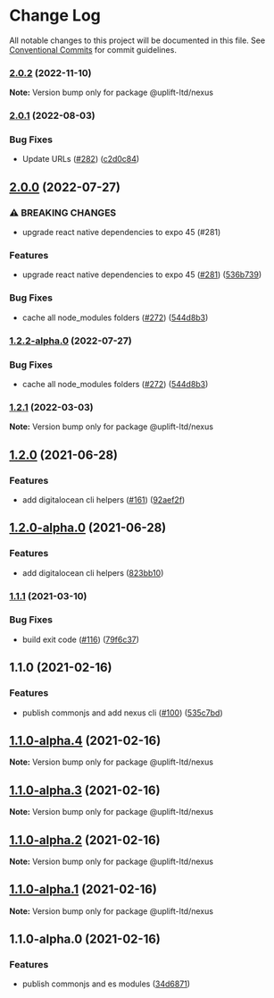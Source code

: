 # Change Log

All notable changes to this project will be documented in this file.
See [Conventional Commits](https://conventionalcommits.org) for commit guidelines.

### [2.0.2](https://github.com/uplift-ltd/nexus/compare/@uplift-ltd/nexus@2.0.1...@uplift-ltd/nexus@2.0.2) (2022-11-10)

**Note:** Version bump only for package @uplift-ltd/nexus





### [2.0.1](https://github.com/uplift-ltd/nexus/compare/@uplift-ltd/nexus@2.0.0...@uplift-ltd/nexus@2.0.1) (2022-08-03)


### Bug Fixes

* Update URLs ([#282](https://github.com/uplift-ltd/nexus/issues/282)) ([c2d0c84](https://github.com/uplift-ltd/nexus/commit/c2d0c843c8eb18c4a9ae360ee2d840f5be388fac))



## [2.0.0](https://github.com/uplift-ltd/nexus/compare/@uplift-ltd/nexus@1.2.1...@uplift-ltd/nexus@2.0.0) (2022-07-27)


### ⚠ BREAKING CHANGES

* upgrade react native dependencies to expo 45 (#281)

### Features

* upgrade react native dependencies to expo 45 ([#281](https://github.com/uplift-ltd/nexus/issues/281)) ([536b739](https://github.com/uplift-ltd/nexus/commit/536b7390efd620be40953cd7c800fdeaf87489fc))


### Bug Fixes

* cache all node_modules folders ([#272](https://github.com/uplift-ltd/nexus/issues/272)) ([544d8b3](https://github.com/uplift-ltd/nexus/commit/544d8b30a30193f503b6d880d0af7f09323fd032))



### [1.2.2-alpha.0](https://github.com/uplift-ltd/nexus/compare/@uplift-ltd/nexus@1.2.1...@uplift-ltd/nexus@1.2.2-alpha.0) (2022-07-27)


### Bug Fixes

* cache all node_modules folders ([#272](https://github.com/uplift-ltd/nexus/issues/272)) ([544d8b3](https://github.com/uplift-ltd/nexus/commit/544d8b30a30193f503b6d880d0af7f09323fd032))



### [1.2.1](https://github.com/uplift-ltd/nexus/compare/@uplift-ltd/nexus@1.2.0...@uplift-ltd/nexus@1.2.1) (2022-03-03)

**Note:** Version bump only for package @uplift-ltd/nexus





## [1.2.0](https://github.com/uplift-ltd/nexus/compare/@uplift-ltd/nexus@1.1.1...@uplift-ltd/nexus@1.2.0) (2021-06-28)


### Features

* add digitalocean cli helpers ([#161](https://github.com/uplift-ltd/nexus/issues/161)) ([92aef2f](https://github.com/uplift-ltd/nexus/commit/92aef2f3884b0a8ea310d7e53405ab45f024f653))



## [1.2.0-alpha.0](https://github.com/uplift-ltd/nexus/compare/@uplift-ltd/nexus@1.1.1...@uplift-ltd/nexus@1.2.0-alpha.0) (2021-06-28)


### Features

* add digitalocean cli helpers ([823bb10](https://github.com/uplift-ltd/nexus/commit/823bb1004064b03182bb1cebe09a9c5702aaa661))



### [1.1.1](https://github.com/uplift-ltd/nexus/compare/@uplift-ltd/nexus@1.1.0...@uplift-ltd/nexus@1.1.1) (2021-03-10)


### Bug Fixes

* build exit code ([#116](https://github.com/uplift-ltd/nexus/issues/116)) ([79f6c37](https://github.com/uplift-ltd/nexus/commit/79f6c37e2dbcb3974085511cb3051d9a5d0538f6))



## 1.1.0 (2021-02-16)


### Features

* publish commonjs and add nexus cli ([#100](https://github.com/uplift-ltd/nexus/issues/100)) ([535c7bd](https://github.com/uplift-ltd/nexus/commit/535c7bd0ad8224b9dde814f18f9d5082366061e1))



## [1.1.0-alpha.4](https://github.com/uplift-ltd/nexus/compare/@uplift-ltd/nexus@1.1.0-alpha.3...@uplift-ltd/nexus@1.1.0-alpha.4) (2021-02-16)

**Note:** Version bump only for package @uplift-ltd/nexus





## [1.1.0-alpha.3](https://github.com/uplift-ltd/nexus/compare/@uplift-ltd/nexus@1.1.0-alpha.2...@uplift-ltd/nexus@1.1.0-alpha.3) (2021-02-16)

**Note:** Version bump only for package @uplift-ltd/nexus





## [1.1.0-alpha.2](https://github.com/uplift-ltd/nexus/compare/@uplift-ltd/nexus@1.1.0-alpha.1...@uplift-ltd/nexus@1.1.0-alpha.2) (2021-02-16)

**Note:** Version bump only for package @uplift-ltd/nexus





## [1.1.0-alpha.1](https://github.com/uplift-ltd/nexus/compare/@uplift-ltd/nexus@1.1.0-alpha.0...@uplift-ltd/nexus@1.1.0-alpha.1) (2021-02-16)

**Note:** Version bump only for package @uplift-ltd/nexus





## 1.1.0-alpha.0 (2021-02-16)


### Features

* publish commonjs and es modules ([34d6871](https://github.com/uplift-ltd/nexus/commit/34d6871f720efebf2d48773ae1e17c8dc6fd652d))
